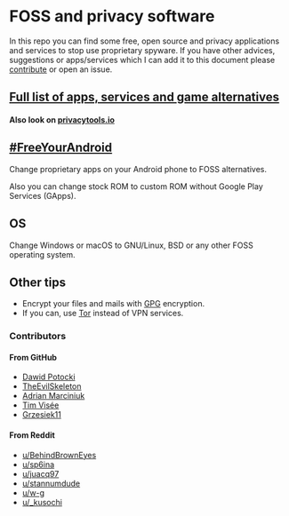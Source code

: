 # FOSS and privacy software

In this repo you can find some free, open source and privacy applications and services to stop use
proprietary spyware. If you have other advices, suggestions or apps/services which I can add it to
this document please [contribute](./CONTRIBUTING.md) or open an issue.

## [Full list of apps, services and game alternatives](./list.md)

#### Also look on [privacytools.io](https://privacytools.io)

## [#FreeYourAndroid](https://fsfe.org/campaigns/android/android.en.html)

Change proprietary apps on your Android phone to FOSS alternatives.

Also you can change stock ROM to custom ROM without Google Play Services (GApps).

## OS

Change Windows or macOS to GNU/Linux, BSD or any other FOSS operating system.

## Other tips

* Encrypt your files and mails with [GPG](https://gnupg.org/) encryption.
* If you can, use [Tor](https://www.torproject.org/) instead of VPN services.

### Contributors

#### From GitHub

* [Dawid Potocki](https://github.com/dawidpotocki)
* [TheEvilSkeleton](https://github.com/TheEvilSkeleton)
* [Adrian Marciniuk](https://github.com/xXBlackMaskXx)
* [Tim Visée](https://github.com/timvisee)
* [Grzesiek11](https://github.com/jedenastka)

#### From Reddit

* [u/BehindBrownEyes](https://reddit.com/u/BehindBrownEyes)
* [u/sp6ina](https://reddit.com/u/sp6ina)
* [u/juacq97](https://reddit.com/u/juacq97)
* [u/stannumdude](https://reddit.com/u/stannumdude)
* [u/w-g](https://reddit.com/u/w-g)
* [u/\_kusochi](https://reddit.com/u/_kusochi)
